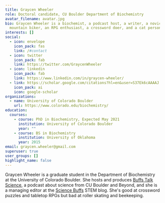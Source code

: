 ```yaml
---
title: Graycen Wheeler
role: Doctoral candidate, CU Boulder Department of Biochemistry
avatar_filename: avatar.jpg
bio: Graycen Wheeler is a biochemist, a podcast host, a writer, a novice
  mountain biker, an RPG enthusiast, a crossword doer, and a cat person.
interests: []
social:
  - icon: envelope
    icon_pack: fas
    link: /#contact
  - icon: twitter
    icon_pack: fab
    link: https://twitter.com/GraycenWheeler
  - icon: linkedin
    icon_pack: fab
    link: https://www.linkedin.com/in/graycen-wheeler/
  - link: https://scholar.google.com/citations?hl=en&user=S37Ek6cAAAAJ
    icon_pack: ai
    icon: google-scholar
organizations:
  - name: University of Colorado Boulder
    url: https://www.colorado.edu/biochemistry/
education:
  courses:
    - course: PhD in Biochemistry, Expected May 2021
      institution: University of Colorado Boulder
      year: ""
    - course: BS in Biochemistry
      institution: University of Oklahoma
      year: 2015
email: graycen.wheeler@gmail.com
superuser: true
user_groups: []
highlight_name: false
---
```

Graycen Wheeler is a graduate student in the Department of Biochemistry at the University of Colorado Boulder. She hosts and produces [Buffs Talk Science](https://buffstalkscience.com/), a podcast about science from CU Boulder and Beyond, and she is a managing editor at the [Science Buffs](https://sciencebuffs.org/tag/graycen-wheeler/) STEM blog. She's good at crossword puzzles and tabletop RPGs but bad at roller skating and beekeeping.